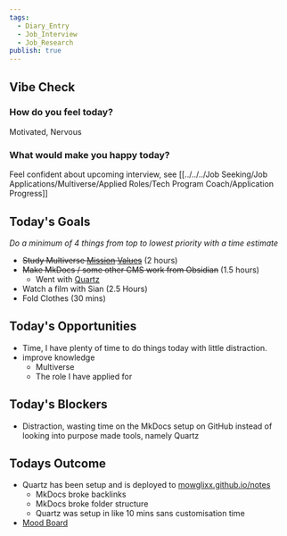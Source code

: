```yaml
---
tags:
  - Diary_Entry
  - Job_Interview
  - Job_Research
publish: true
---
```


## Vibe Check
### How do you feel today?
Motivated, Nervous
### What would make you happy today?
Feel confident about upcoming interview, see [[../../../Job Seeking/Job Applications/Multiverse/Applied Roles/Tech Program Coach/Application Progress]]
## Today's Goals

*Do a minimum of 4 things from top to lowest priority with a time estimate*

- ~~Study Multiverse [Mission](../../../Job%20Seeking/Job%20Applications/Multiverse/Research/Mission.md) [Values](../../../Job%20Seeking/Job%20Applications/Multiverse/Research/Values.md)~~ (2 hours)
- ~~Make MkDocs / some other CMS work from Obsidian~~ (1.5 hours)
	- Went with [Quartz](https://quartz.jzhao.xyz/)
- Watch a film with Sian (2.5 Hours)
- Fold Clothes (30 mins)
## Today's Opportunities

- Time, I have plenty of time to do things today with little distraction.
- improve knowledge 
	- Multiverse 
	- The role I have applied for 
## Today's Blockers

- Distraction, wasting time on the MkDocs setup on GitHub instead of looking into purpose made tools, namely Quartz
## Todays Outcome

- Quartz has been setup and is deployed to [mowglixx.github.io/notes](https://mowglixx.github.io/notes)
	- MkDocs broke backlinks 
	- MkDocs broke folder structure
	- Quartz was setup in like 10 mins sans customisation time
- [Mood Board](../../../Job%20Seeking/Job%20Applications/Multiverse/Research/Research%20Board.canvas)

